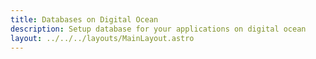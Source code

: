 ```yaml
---
title: Databases on Digital Ocean
description: Setup database for your applications on digital ocean
layout: ../../../layouts/MainLayout.astro
---
```

